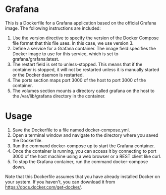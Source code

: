 # Grafana

This is a Dockerfile for a Grafana application based on the official Grafana image. The following instructions are included:

1. Use the version directive to specify the version of the Docker Compose file format that this file uses. In this case, we use version 3.
2. Define a service for a Grafana container. The image field specifies the Docker image to use for this service, which is set to grafana/grafana:latest.
3. The restart field is set to unless-stopped. This means that if the container is stopped, it will not be restarted unless it is manually started or the Docker daemon is restarted.
4. The ports section maps port 3000 of the host to port 3000 of the container.
5. The volumes section mounts a directory called grafana on the host to the /var/lib/grafana directory in the container.

# Usage

1. Save the Dockerfile to a file named docker-compose.yml.
2. Open a terminal window and navigate to the directory where you saved the Dockerfile.
3. Run the command docker-compose up to start the Grafana container.
4. Once the container is running, you can access it by connecting to port 3000 of the host machine using a web browser or a REST client like curl.
5. To stop the Grafana container, run the command docker-compose down.

Note that this Dockerfile assumes that you have already installed Docker on your system. If you haven't, you can download it from https://docs.docker.com/get-docker/.
